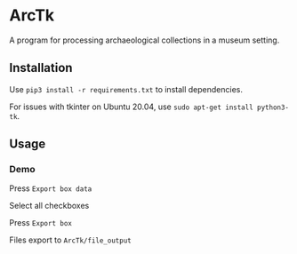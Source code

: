 # ArcTk
A program for processing archaeological collections in a museum setting.

## Installation
Use `pip3 install -r requirements.txt` to install dependencies.

For issues with tkinter on Ubuntu 20.04, use `sudo apt-get install python3-tk`.

## Usage

### Demo 

Press `Export box data`

Select all checkboxes

Press `Export box`

Files export to `ArcTk/file_output`

